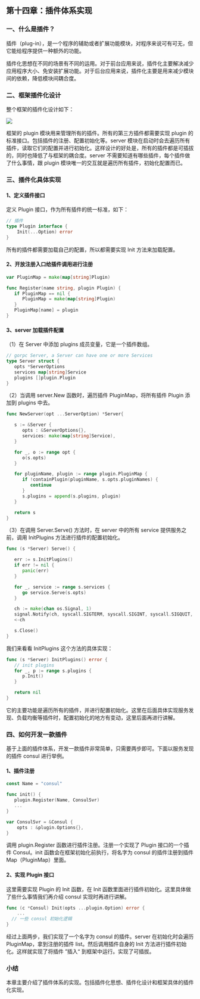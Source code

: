 ## 第十四章：插件体系实现

### 一、什么是插件？

插件（plug-in），是一个程序的辅助或者扩展功能模块，对程序来说可有可无，但它能给程序提供一种额外的功能。

插件化思想在不同的场景有不同的运用。对于前台应用来说，插件化主要解决减少应用程序大小、免安装扩展功能。对于后台应用来说，插件化主要是用来减少模块间的依赖，降低模块间耦合度。

### 二、框架插件化设计

整个框架的插件化设计如下：


![](https://user-gold-cdn.xitu.io/2020/3/16/170df4b04b4db984?w=1298&h=964&f=jpeg&s=99962)

框架的 plugin 模块用来管理所有的插件。所有的第三方插件都需要实现 plugin 的标准接口。包括插件的注册、配置初始化等。server 模块在启动时会去遍历所有插件，读取它们的配置并进行初始化。这样设计的好处是，所有的插件都是可插拔的，同时也降低了与框架的耦合度。server 不需要知道有哪些插件，每个插件做了什么事情，跟 plugin 模块唯一的交互就是遍历所有插件，初始化配置而已。

### 三、插件化具体实现

#### 1、定义插件接口

定义 Plugin 接口，作为所有插件的统一标准，如下：

```go
// 插件
type Plugin interface {
	Init(...Option) error
}
```

所有的插件都需要加载自己的配置，所以都需要实现 Init 方法来加载配置。

#### 2、开放注册入口给插件调用进行注册

```go
var PluginMap = make(map[string]Plugin)

func Register(name string, plugin Plugin) {
   if PluginMap == nil {
      PluginMap = make(map[string]Plugin)
   }
   PluginMap[name] = plugin
}
```

#### 3、server 加载插件配置

（1）在 Server 中添加 plugins 成员变量，它是一个插件数组。

```go
// gorpc Server, a Server can have one or more Services
type Server struct {
   opts *ServerOptions
   services map[string]Service
   plugins []plugin.Plugin
}
```

（2）当调用 server.New 函数时，遍历插件 PluginMap，将所有插件 Plugin 添加到 plugins 中去。

```go
func NewServer(opt ...ServerOption) *Server{

   s := &Server {
      opts : &ServerOptions{},
      services: make(map[string]Service),
   }

   for _, o := range opt {
      o(s.opts)
   }

   for pluginName, plugin := range plugin.PluginMap {
      if !containPlugin(pluginName, s.opts.pluginNames) {
         continue
      }
      s.plugins = append(s.plugins, plugin)
   }

   return s
}
```

（3）在调用 Server.Serve() 方法时，在 server 中的所有 service 提供服务之前，调用 InitPlugins 方法进行插件的配置初始化。

```go
func (s *Server) Serve() {

   err := s.InitPlugins()
   if err != nil {
      panic(err)
   }

   for _, service := range s.services {
      go service.Serve(s.opts)
   }

   ch := make(chan os.Signal, 1)
   signal.Notify(ch, syscall.SIGTERM, syscall.SIGINT, syscall.SIGQUIT, syscall.SIGSEGV)
   <-ch

   s.Close()
}
```

我们来看看 InitPlugins 这个方法的具体实现：

```go
func (s *Server) InitPlugins() error {
   // init plugins
   for _, p := range s.plugins {
      p.Init()
   }

   return nil
}
```

它的主要功能是遍历所有的插件，并进行配置初始化。这里在后面具体实现服务发现、负载均衡等插件时，配置初始化的地方有变动，这里后面再进行讲解。

### 四、如何开发一款插件

基于上面的插件体系，开发一款插件非常简单，只需要两步即可。下面以服务发现的插件 consul 进行举例。

#### 1、插件注册

```go
const Name = "consul"

func init() {
   plugin.Register(Name, ConsulSvr)
   ...
}

var ConsulSvr = &Consul {
	opts : &plugin.Options{},
}
```

调用 plugin.Register 函数进行插件注册。注册一个实现了 Plugin 接口的一个插件 Consul。init 函数会在框架初始化前执行，将名字为 consul 的插件注册到插件 Map（PluginMap）里面。

#### 2、实现 Plugin 接口

这里需要实现 Plugin 的 Init 函数，在 Init 函数里面进行插件初始化。这里具体做了些什么事情我们再介绍 consul 实现时再进行讲解。

```go
func (c *Consul) Init(opts ...plugin.Option) error {
	...
  // 一些 consul 初始化逻辑
}
```

经过上面两步，我们实现了一个名字为 consul 的插件。server 在初始化时会遍历 PluginMap，拿到注册的插件 list。然后调用插件自身的 Init 方法进行插件初始化。这样就实现了将插件 ”插入“ 到框架中运行。实现了可插拔。



### 小结

本章主要介绍了插件体系的实现。包括插件化思想、插件化设计和框架具体的插件化实现。

